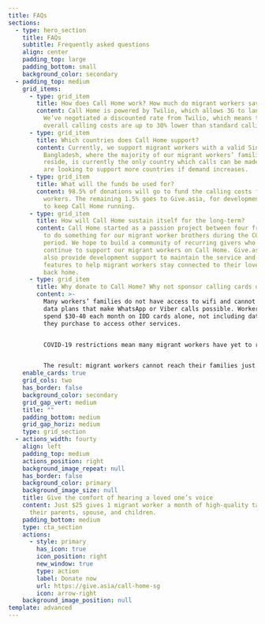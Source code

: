 ```yaml
---
title: FAQs
sections:
  - type: hero_section
    title: FAQs
    subtitle: Frequently asked questions
    align: center
    padding_top: large
    padding_bottom: small
    background_color: secondary
  - padding_top: medium
    grid_items:
      - type: grid_item
        title: How does Call Home work? How much do migrant workers save?
        content: Call Home is powered by Twilio, which allows 3G to landline calls.
          We’ve negotiated a discounted rate from Twilio, which means that the
          overall calling costs are up to 30% lower than standard calling rates.
      - type: grid_item
        title: Which countries does Call Home support?
        content: Currently, we support migrant workers with a valid Singapore number.
          Bangladesh, where the majority of our migrant workers’ families
          reside, is currently the only country which calls can be made to. We
          are looking to support more countries if demand increases.
      - type: grid_item
        title: What will the funds be used for?
        content: 98.5% of donations will go to fund the calling costs for migrant
          workers. The remaining 1.5% goes to Give.asia, for development costs
          to keep Call Home running.
      - type: grid_item
        title: How will Call Home sustain itself for the long-term?
        content: Call Home started as a passion project between four friends who wanted
          to do something for our migrant worker brothers during the COVID-19
          period. We hope to build a community of recurring givers who will
          continue to support our migrant workers on Call Home. Give.asia will
          also provide development support to maintain the service and build new
          features to help migrant workers stay connected to their loved ones
          back home.
      - type: grid_item
        title: Why donate to Call Home? Why not sponsor calling cards directly?
        content: >-
          Many workers’ families do not have access to wifi and cannot afford
          data plans that make WhatsApp or Viber calls possible. Workers often
          spend $30-40 each month on IDD cards alone, not including data plans
          they purchase to access other services.


          COVID-19 restrictions mean many migrant workers have yet to return to work. Unable to earn any income, purchasing IDD cards become a luxury they cannot afford. For those that have returned to work, tight movement restrictions mean going out to purchase IDD cards from stores is a significant challenge.


          The result: migrant workers cannot reach their families just when they need them the most. Call Home aims to fill that gap.
    enable_cards: true
    grid_cols: two
    has_border: false
    background_color: secondary
    grid_gap_vert: medium
    title: ""
    padding_bottom: medium
    grid_gap_horiz: medium
    type: grid_section
  - actions_width: fourty
    align: left
    padding_top: medium
    actions_position: right
    background_image_repeat: null
    has_border: false
    background_color: primary
    background_image_size: null
    title: Give the comfort of hearing a loved one’s voice
    content: Just $25 gives 1 migrant worker a month of high-quality talk-time with
      their parents, spouse, and children.
    padding_bottom: medium
    type: cta_section
    actions:
      - style: primary
        has_icon: true
        icon_position: right
        new_window: true
        type: action
        label: Donate now
        url: https://give.asia/call-home-sg
        icon: arrow-right
    background_image_position: null
template: advanced
---
```

